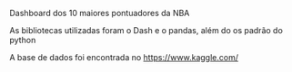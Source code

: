 Dashboard dos 10 maiores pontuadores da NBA

As bibliotecas utilizadas foram o Dash e o pandas, além do os padrão do python

A base de dados foi encontrada no https://www.kaggle.com/
